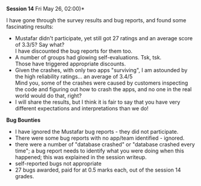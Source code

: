 **Session 14** Fri May 26, 02:00)*  

I have gone through the survey results and bug reports, and found some fascinating results:

- Mustafar didn't participate, yet still got 27 ratings and an average score of 3.3/5?
Say what?  
I have discounted the bug reports for them too.
- A number of groups had glowing self-evaluations. Tsk, tsk.  
Those have triggered appropriate discounts.
- Given the crashes, with only two apps "surviving", I am astounded by the high reliability ratings...
an average of 3.4/5  
Mind you, some of the crashes were caused by customers inspecting the code and
figuring out how to crash the apps, and no one in the real world would do that, right?
- I will share the results, but I think it is fair to say that you have very different
expectations and interpretations than we do!


**Bug Bounties**  

- I have ignored the Mustafar bug reports - they did not participate.  
- There were some bug reports with no app/team identified - ignored. 
- there were a number of "database crashed" or "database crashed every time"; a bug report
needs to identify what you were doing when this happened; this was explained
in the session writeup.
- self-reported bugs not appropriate
- 27 bugs awarded, paid for at 0.5 marks each, out of the session 14 grades.